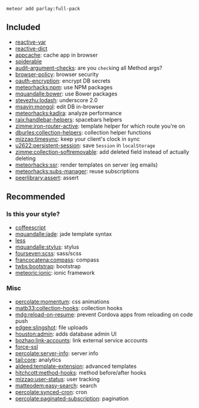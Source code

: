 `meteor add parlay:full-pack`

## Included

- [reactive-var](https://dweldon.silvrback.com/scoped-reactivity)
- [reactive-dict](http://manual.meteor.com/#deps-reactivedictexample)
- [appcache](https://github.com/meteor/meteor/tree/devel/packages/appcache): cache app in browser
- [spiderable](https://atmospherejs.com/meteor/spiderable)
- [audit-argument-checks](http://docs.meteor.com/#/full/auditargumentchecks): are you `check`ing all Method args? 
- [browser-policy](https://github.com/meteor/meteor/tree/devel/packages/browser-policy): browser security
- [oauth-encryption](https://github.com/meteor/meteor/tree/devel/packages/oauth-encryption): encrypt DB secrets
- [meteorhacks:npm](https://github.com/meteorhacks/npm): use NPM packages
- [mquandalle:bower](https://github.com/mquandalle/meteor-bower): use Bower packages
- [stevezhu:lodash](https://lodash.com/): underscore 2.0
- [msavin:mongol](http://mongol.meteor.com/): edit DB in-browser
- [meteorhacks:kadira](https://kadira.io/): analyze performance
- [raix:handlebar-helpers](https://github.com/raix/Meteor-handlebar-helpers): spacebars helpers
- [zimme:iron-router-active](https://github.com/zimme/meteor-iron-router-active): template helper for which route you're on
- [dburles:collection-helpers](https://github.com/dburles/meteor-collection-helpers/): collection helper functions
- [mizzao:timesync](https://github.com/mizzao/meteor-timesync): keep your client's clock in sync
- [u2622:persistent-session](https://github.com/okgrow/meteor-persistent-session/): save `Session` in `localStorage`
- [zimme:collection-softremovable](https://github.com/zimme/meteor-collection-softremovable): add deleted field instead of actually deleting
- [meteorhacks:ssr](https://github.com/meteorhacks/meteor-ssr): render templates on server (eg emails)
- [meteorhacks:subs-manager](https://github.com/meteorhacks/subs-manager): reuse subscriptions
- [peerlibrary:assert](https://github.com/peerlibrary/meteor-assert): assert

## Recommended

### Is this your style?

- [coffeescript](http://docs.meteor.com/#/full/coffeescript)
- [mquandalle:jade](https://github.com/mquandalle/meteor-jade): jade template syntax
- [less](http://docs.meteor.com/#/full/less)
- [mquandalle:stylus](https://github.com/mquandalle/meteor-stylus): stylus
- [fourseven:scss](https://github.com/fourseven/meteor-scss): sass/scss
- [francocatena:compass](https://github.com/francocatena/meteor-compass): compass
- [twbs:bootstrap](https://atmospherejs.com/twbs/bootstrap): bootstrap
- [meteoric:ionic](http://meteoric.github.io/): ionic framework

### Misc

- [percolate:momentum](https://github.com/percolatestudio/meteor-momentum): css animations
- [matb33:collection-hooks](https://github.com/matb33/meteor-collection-hooks): collection hooks
- [mdg:reload-on-resume](https://github.com/meteor/mobile-packages/tree/master/packages/mdg:reload-on-resume): prevent Cordova apps from reloading on code push
- [edgee:slingshot](https://github.com/CulturalMe/meteor-slingshot): file uploads
- [houston:admin](https://github.com/gterrono/houston): adds database admin UI
- [bozhao:link-accounts](https://github.com/yubozhao/meteor-link-accounts): link external service accounts
- [force-ssl](https://atmospherejs.com/meteor/force-ssl)
- [percolate:server-info](https://github.com/percolatestudio/meteor-server-info): server info
- [tail:core](https://github.com/Tarang/Meteor-Analytics): analytics
- [aldeed:template-extension](https://github.com/aldeed/meteor-template-extension): advanced templates
- [hitchcott:method-hooks](https://github.com/hitchcott/meteor-method-hooks): method before/after hooks
- [mizzao:user-status](https://github.com/mizzao/meteor-user-status): user tracking
- [matteodem:easy-search](http://matteodem.github.io/meteor-easy-search/): search
- [percolate:synced-cron](https://github.com/percolatestudio/meteor-synced-cron/): cron
- [percolate:paginated-subscription](https://github.com/percolatestudio/paginated-subscription/): pagination
